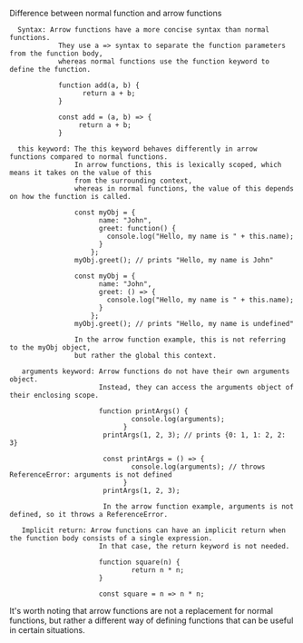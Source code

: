 Difference between normal function and arrow functions 

      Syntax: Arrow functions have a more concise syntax than normal functions. 
                They use a => syntax to separate the function parameters from the function body, 
                whereas normal functions use the function keyword to define the function.
                
                function add(a, b) {
                      return a + b;
                }
                
                const add = (a, b) => {
                     return a + b;
                }
                
      this keyword: The this keyword behaves differently in arrow functions compared to normal functions.
                    In arrow functions, this is lexically scoped, which means it takes on the value of this 
                    from the surrounding context,
                    whereas in normal functions, the value of this depends on how the function is called.
                    
                    const myObj = {
                          name: "John",
                          greet: function() {
                            console.log("Hello, my name is " + this.name);
                          }
                        };
                    myObj.greet(); // prints "Hello, my name is John"
                    
                    const myObj = {
                          name: "John",
                          greet: () => {
                            console.log("Hello, my name is " + this.name);
                          }
                        };
                    myObj.greet(); // prints "Hello, my name is undefined"
                    
                    In the arrow function example, this is not referring to the myObj object, 
                    but rather the global this context.
                    
       arguments keyword: Arrow functions do not have their own arguments object.
                          Instead, they can access the arguments object of their enclosing scope.
                          
                          function printArgs() {
                                  console.log(arguments);
                                }
                           printArgs(1, 2, 3); // prints {0: 1, 1: 2, 2: 3}
                           
                           const printArgs = () => {
                                  console.log(arguments); // throws ReferenceError: arguments is not defined
                                }
                           printArgs(1, 2, 3);
                           
                           In the arrow function example, arguments is not defined, so it throws a ReferenceError.
          
       Implicit return: Arrow functions can have an implicit return when the function body consists of a single expression.
                          In that case, the return keyword is not needed.
                          
                          function square(n) {
                                  return n * n;
                          }
                          
                          const square = n => n * n;


It's worth noting that arrow functions are not a replacement for normal functions, 
but rather a different way of defining functions that can be useful in certain situations.



             






